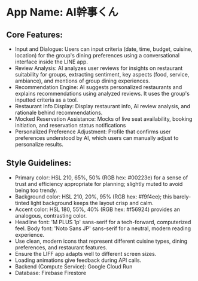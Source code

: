# **App Name**: AI幹事くん

## Core Features:

- Input and Dialogue: Users can input criteria (date, time, budget, cuisine, location) for the group's dining preferences using a conversational interface inside the LINE app.
- Review Analysis: AI analyzes user reviews for insights on restaurant suitability for groups, extracting sentiment, key aspects (food, service, ambiance), and mentions of group dining experiences.
- Recommendation Engine: AI suggests personalized restaurants and explains recommendations using analyzed reviews. It uses the group's inputted criteria as a tool.
- Restaurant Info Display: Display restaurant info, AI review analysis, and rationale behind recommendations.
- Mocked Reservation Assistance: Mocks of live seat availability, booking initiation, and reservation status notifications
- Personalized Preference Adjustment: Profile that confirms user preferences understood by AI, which users can manually adjust to personalize results.

## Style Guidelines:

- Primary color: HSL 210, 65%, 50% (RGB hex: #00223e) for a sense of trust and efficiency appropriate for planning; slightly muted to avoid being too trendy.
- Background color: HSL 210, 20%, 95% (RGB hex: #f9f4ee); this barely-tinted light background keeps the layout crisp and calm.
- Accent color: HSL 180, 55%, 40% (RGB hex: #f56924) provides an analogous, contrasting color.
- Headline font: 'M PLUS 1p' sans-serif for a tech-forward, computerized feel. Body font: 'Noto Sans JP' sans-serif for a neutral, modern reading experience.
- Use clean, modern icons that represent different cuisine types, dining preferences, and restaurant features.
- Ensure the LIFF app adapts well to different screen sizes.
- Loading animations give feedback during API calls.
- Backend (Compute Service): Google Cloud Run
- Database: Firebase Firestore